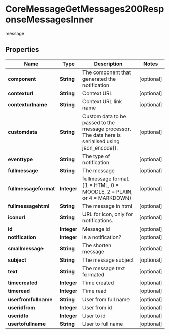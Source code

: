 

# CoreMessageGetMessages200ResponseMessagesInner

message

## Properties

| Name | Type | Description | Notes |
|------------ | ------------- | ------------- | -------------|
|**component** | **String** | The component that generated the notification |  [optional] |
|**contexturl** | **String** | Context URL |  [optional] |
|**contexturlname** | **String** | Context URL link name |  [optional] |
|**customdata** | **String** | Custom data to be passed to the message processor.                                 The data here is serialised using json_encode(). |  [optional] |
|**eventtype** | **String** | The type of notification |  [optional] |
|**fullmessage** | **String** | The message |  [optional] |
|**fullmessageformat** | **Integer** | fullmessage format (1 &#x3D; HTML, 0 &#x3D; MOODLE, 2 &#x3D; PLAIN, or 4 &#x3D; MARKDOWN) |  [optional] |
|**fullmessagehtml** | **String** | The message in html |  [optional] |
|**iconurl** | **String** | URL for icon, only for notifications. |  [optional] |
|**id** | **Integer** | Message id |  [optional] |
|**notification** | **Integer** | Is a notification? |  [optional] |
|**smallmessage** | **String** | The shorten message |  [optional] |
|**subject** | **String** | The message subject |  [optional] |
|**text** | **String** | The message text formated |  [optional] |
|**timecreated** | **Integer** | Time created |  [optional] |
|**timeread** | **Integer** | Time read |  [optional] |
|**userfromfullname** | **String** | User from full name |  [optional] |
|**useridfrom** | **Integer** | User from id |  [optional] |
|**useridto** | **Integer** | User to id |  [optional] |
|**usertofullname** | **String** | User to full name |  [optional] |



